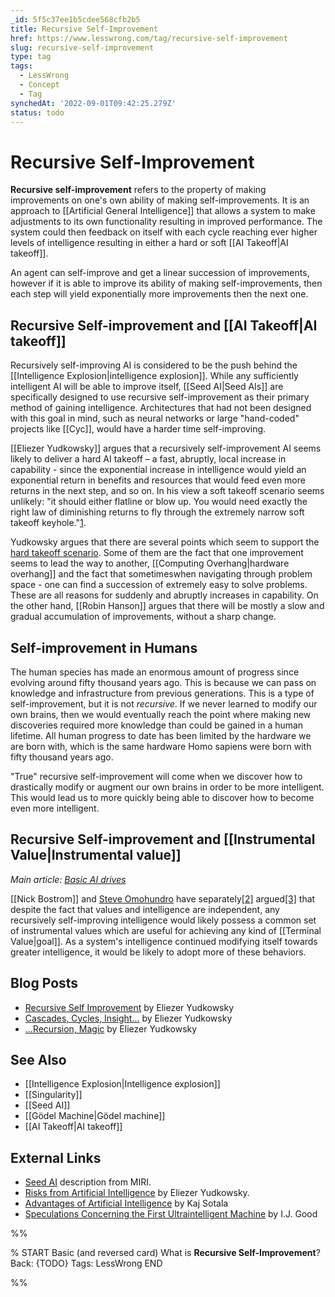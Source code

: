 ```yaml
---
_id: 5f5c37ee1b5cdee568cfb2b5
title: Recursive Self-Improvement
href: https://www.lesswrong.com/tag/recursive-self-improvement
slug: recursive-self-improvement
type: tag
tags:
  - LessWrong
  - Concept
  - Tag
synchedAt: '2022-09-01T09:42:25.279Z'
status: todo
---
```


# Recursive Self-Improvement

**Recursive self-improvement** refers to the property of making improvements on one's own ability of making self-improvements. It is an approach to [[Artificial General Intelligence]] that allows a system to make adjustments to its own functionality resulting in improved performance. The system could then feedback on itself with each cycle reaching ever higher levels of intelligence resulting in either a hard or soft [[AI Takeoff|AI takeoff]].

An agent can self-improve and get a linear succession of improvements, however if it is able to improve its ability of making self-improvements, then each step will yield exponentially more improvements then the next one.

## Recursive Self-improvement and [[AI Takeoff|AI takeoff]]

Recursively self-improving AI is considered to be the push behind the [[Intelligence Explosion|intelligence explosion]]. While any sufficiently intelligent AI will be able to improve itself, [[Seed AI|Seed AIs]] are specifically designed to use recursive self-improvement as their primary method of gaining intelligence. Architectures that had not been designed with this goal in mind, such as neural networks or large "hand-coded" projects like [[Cyc]], would have a harder time self-improving.

[[Eliezer Yudkowsky]] argues that a recursively self-improvement AI seems likely to deliver a hard AI takeoff – a fast, abruptly, local increase in capability - since the exponential increase in intelligence would yield an exponential return in benefits and resources that would feed even more returns in the next step, and so on. In his view a soft takeoff scenario seems unlikely: "it should either flatline or blow up. You would need exactly the right law of diminishing returns to fly through the extremely narrow soft takeoff keyhole."[1](http://lesswrong.com/lw/we/recursive_selfimprovement/).

Yudkowsky argues that there are several points which seem to support the [hard takeoff scenario](https://wiki.lesswrong.com/wiki/AI_takeoff#Hard_takeoff). Some of them are the fact that one improvement seems to lead the way to another, [[Computing Overhang|hardware overhang]] and the fact that sometimeswhen navigating through problem space - one can find a succession of extremely easy to solve problems. These are all reasons for suddenly and abruptly increases in capability. On the other hand, [[Robin Hanson]] argues that there will be mostly a slow and gradual accumulation of improvements, without a sharp change.

## Self-improvement in Humans

The human species has made an enormous amount of progress since evolving around fifty thousand years ago. This is because we can pass on knowledge and infrastructure from previous generations. This is a type of self-improvement, but it is not *recursive*. If we never learned to modify our own brains, then we would eventually reach the point where making new discoveries required more knowledge than could be gained in a human lifetime. All human progress to date has been limited by the hardware we are born with, which is the same hardware Homo sapiens were born with fifty thousand years ago.

"True" recursive self-improvement will come when we discover how to drastically modify or augment our own brains in order to be more intelligent. This would lead us to more quickly being able to discover how to become even more intelligent.

## Recursive Self-improvement and [[Instrumental Value|Instrumental value]]

*Main article:* [*Basic AI drives*](https://wiki.lesswrong.com/wiki/Basic_AI_drives)

[[Nick Bostrom]] and [Steve Omohundro](https://en.wikipedia.org/wiki/Steve_Omohundro) have separately[\[2\]](http://www.nickbostrom.com/superintelligentwill.pdf) argued[\[3\]](http://selfawaresystems.files.wordpress.com/2008/01/nature_of_self_improving_ai.pdf) that despite the fact that values and intelligence are independent, any recursively self-improving intelligence would likely possess a common set of instrumental values which are useful for achieving any kind of [[Terminal Value|goal]]. As a system's intelligence continued modifying itself towards greater intelligence, it would be likely to adopt more of these behaviors.

## Blog Posts

- [Recursive Self Improvement](http://lesswrong.com/lw/we/recursive_selfimprovement/) by Eliezer Yudkowsky
- [Cascades, Cycles, Insight...](http://lesswrong.com/lw/w5/cascades_cycles_insight/) by Eliezer Yudkowsky
- [...Recursion, Magic](http://lesswrong.com/lw/w6/recursion_magic/) by Eliezer Yudkowsky

## See Also

- [[Intelligence Explosion|Intelligence explosion]]
- [[Singularity]]
- [[Seed AI]]
- [[Gödel Machine|Gödel machine]]
- [[AI Takeoff|AI takeoff]]

## External Links

- [Seed AI](http://intelligence.org/files/LOGI.pdf) description from MIRI.
- [Risks from Artificial Intelligence](http://intelligence.org/files/AIPosNegFactor.pdf) by Eliezer Yudkowsky.
- [Advantages of Artificial Intelligence](http://www.xuenay.net/Papers/DigitalAdvantages.pdf) by Kaj Sotala
- [Speculations Concerning the First Ultraintelligent Machine](http://commonsenseatheism.com/wp-content/uploads/2011/02/Good-Speculations-Concerning-the-First-Ultraintelligent-Machine.pdf) by I.J. Good


%%

% START
Basic (and reversed card)
What is **Recursive Self-Improvement**?
Back: {TODO}
Tags: LessWrong
END

%%
	
